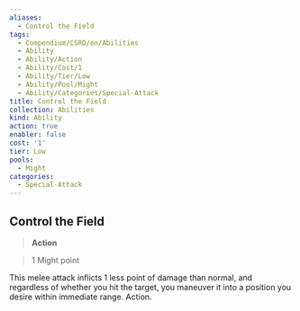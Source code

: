 ```yaml
---
aliases:
  - Control the Field
tags:
  - Compendium/CSRD/en/Abilities
  - Ability
  - Ability/Action
  - Ability/Cost/1
  - Ability/Tier/Low
  - Ability/Pool/Might
  - Ability/Categories/Special-Attack
title: Control the Field
collection: Abilities
kind: Ability
action: true
enabler: false
cost: '1'
tier: Low
pools:
  - Might
categories:
  - Special-Attack
---
```

## Control the Field    
>**Action**    
>1 Might point  
    
This melee attack inflicts 1 less point of damage than normal, and regardless of whether you hit the target, you maneuver it into a position you desire within immediate range. Action.